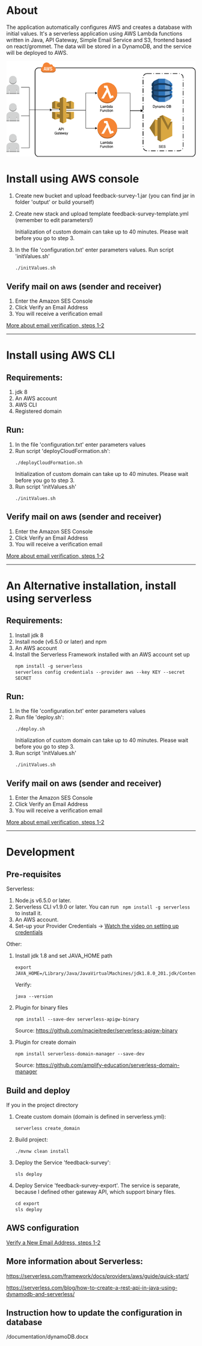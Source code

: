# About
The application automatically configures AWS and creates a database with initial values.
It's a serverless application using AWS Lambda functions written in Java, API Gateway, Simple Email Service and S3, frontend based on react/grommet.
The data will be stored in a DynamoDB, and the service will be deployed to AWS.

![AWS diagram](documentation/aws-diagram.png?raw=true "AWS diagram")


# Install using AWS console
1. Create new bucket and upload feedback-survey-1.jar (you can find jar in folder 'output' or build yourself)

2. Create new stack and upload template feedback-survey-template.yml (remember to edit parameters!)

   Initialization of custom domain can take up to 40 minutes. Please wait before you go to step 3.
   
3. In the file 'configuration.txt' enter parameters values. Run script 'initValues.sh'
   ```
   ./initValues.sh
   ``` 

## Verify mail on aws (sender and receiver)
1. Enter the Amazon SES Console
2. Click Verify an Email Address
3. You will receive a verification email

[More about email verification, steps 1-2](https://aws.amazon.com/getting-started/tutorials/send-an-email/)


------------------------------------------------------------------------------------------------------------------------

# Install using AWS CLI
## Requirements:
1. jdk 8
2. An AWS account
3. AWS CLI
4. Registered domain

## Run:
1. In the file 'configuration.txt' enter parameters values
2. Run script 'deployCloudFormation.sh':
   ```
   ./deployCloudFormation.sh
   ```
   Initialization of custom domain can take up to 40 minutes. Please wait before you go to step 3.
3. Run script 'initValues.sh'
   ```
   ./initValues.sh
   ```

## Verify mail on aws (sender and receiver)
1. Enter the Amazon SES Console
2. Click Verify an Email Address
3. You will receive a verification email

[More about email verification, steps 1-2](https://aws.amazon.com/getting-started/tutorials/send-an-email/)

------------------------------------------------------------------------------------------------------------------------

# An Alternative installation, install using serverless 
## Requirements:
1. Install jdk 8
2. Install node (v6.5.0 or later) and npm
3. An AWS account
4. Install the Serverless Framework installed with an AWS account set up
   ```
   npm install -g serverless
   serverless config credentials --provider aws --key KEY --secret SECRET
   ```

## Run:
1. In the file 'configuration.txt' enter parameters values
2. Run file 'deploy.sh':
   ```
   ./deploy.sh
   ```
    Initialization of custom domain can take up to 40 minutes. Please wait before you go to step 3.
3. Run script 'initValues.sh'
   ```
   ./initValues.sh
   ```

## Verify mail on aws (sender and receiver)
1. Enter the Amazon SES Console
2. Click Verify an Email Address
3. You will receive a verification email

[More about email verification, steps 1-2](https://aws.amazon.com/getting-started/tutorials/send-an-email/)


------------------------------------------------------------------------------------------------------------------------

# Development 
## Pre-requisites

Serverless:
1. Node.js v6.5.0 or later.
2. Serverless CLI v1.9.0 or later. You can run ``` npm install -g serverless``` to install it.
3. An AWS account. 
4. Set-up your Provider Credentials -> [Watch the video on setting up credentials](https://www.youtube.com/watch?v=KngM5bfpttA)

Other:
1. Install jdk 1.8 and set JAVA_HOME path
    ```
    export JAVA_HOME=/Library/Java/JavaVirtualMachines/jdk1.8.0_201.jdk/Contents/Home
    ```
    
    Verify:
    ```
    java --version
    ```
    
2. Plugin for binary files
    ```
    npm install --save-dev serverless-apigw-binary
    ```
    Source: https://github.com/maciejtreder/serverless-apigw-binary
    
3. Plugin for create domain
    ```
    npm install serverless-domain-manager --save-dev
    ```
    Source: https://github.com/amplify-education/serverless-domain-manager
    
## Build and deploy
If you in the project directory
1. Create custom domain (domain is defined in serverless.yml):
    ```
    serverless create_domain
    ```
2. Build project:
    ```
    ./mvnw clean install
    ```
3. Deploy the Service 'feedback-survey':
    ```
    sls deploy
    ```
4. Deploy Service 'feedback-survey-export'. The service is separate, because I defined other gateway API, which support binary files.
    ```
    cd export
    sls deploy
    ```

## AWS configuration 

[Verify a New Email Address, steps 1-2](https://aws.amazon.com/getting-started/tutorials/send-an-email/)

## More information about Serverless:

https://serverless.com/framework/docs/providers/aws/guide/quick-start/

https://serverless.com/blog/how-to-create-a-rest-api-in-java-using-dynamodb-and-serverless/

## Instruction how to update the configuration in database
/documentation/dynamoDB.docx
